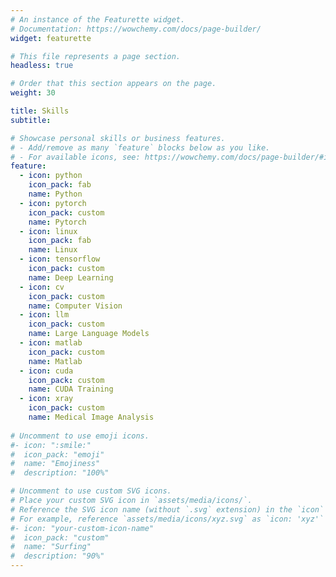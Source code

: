 ```yaml
---
# An instance of the Featurette widget.
# Documentation: https://wowchemy.com/docs/page-builder/
widget: featurette

# This file represents a page section.
headless: true

# Order that this section appears on the page.
weight: 30

title: Skills
subtitle:

# Showcase personal skills or business features.
# - Add/remove as many `feature` blocks below as you like.
# - For available icons, see: https://wowchemy.com/docs/page-builder/#icons
feature:
  - icon: python
    icon_pack: fab
    name: Python
  - icon: pytorch
    icon_pack: custom
    name: Pytorch
  - icon: linux
    icon_pack: fab
    name: Linux
  - icon: tensorflow
    icon_pack: custom
    name: Deep Learning
  - icon: cv
    icon_pack: custom
    name: Computer Vision
  - icon: llm
    icon_pack: custom
    name: Large Language Models
  - icon: matlab
    icon_pack: custom
    name: Matlab
  - icon: cuda
    icon_pack: custom
    name: CUDA Training
  - icon: xray
    icon_pack: custom
    name: Medical Image Analysis
    
# Uncomment to use emoji icons.
#- icon: ":smile:"
#  icon_pack: "emoji"
#  name: "Emojiness"
#  description: "100%"

# Uncomment to use custom SVG icons.
# Place your custom SVG icon in `assets/media/icons/`.
# Reference the SVG icon name (without `.svg` extension) in the `icon` field.
# For example, reference `assets/media/icons/xyz.svg` as `icon: 'xyz'`
#- icon: "your-custom-icon-name"
#  icon_pack: "custom"
#  name: "Surfing"
#  description: "90%"
---
```

